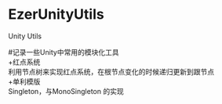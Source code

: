 # EzerUnityUtils
Unity Utils  

#记录一些Unity中常用的模块化工具  
+红点系统  
  利用节点树来实现红点系统，在根节点变化的时候递归更新到跟节点  
+单利模版  
  Singleton<T>，与MonoSingleton<T> 的实现  
